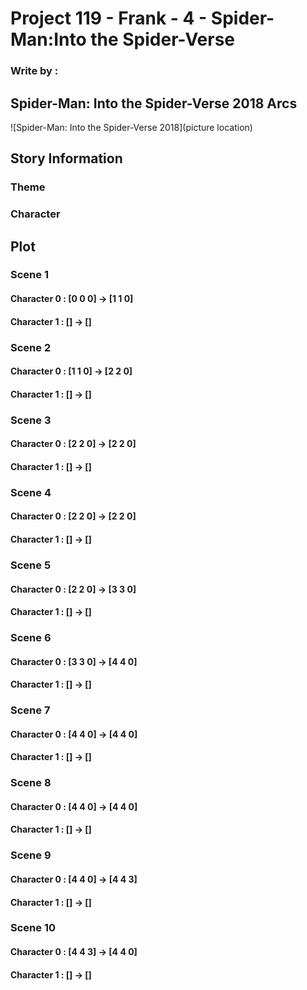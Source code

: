 # Project 119 - Frank - 4 - Spider-Man:Into the Spider-Verse 
### Write by : 
## Spider-Man: Into the Spider-Verse 2018 Arcs
![Spider-Man: Into the Spider-Verse 2018](picture location)
## Story Information
### Theme


### Character


## Plot

### Scene 1
#### Character 0 : [0 0 0] -> [1 1 0]
#### Character 1 : [] -> []

### Scene 2
#### Character 0 : [1 1 0] -> [2 2 0]
#### Character 1 : [] -> []

### Scene 3
#### Character 0 : [2 2 0] -> [2 2 0]
#### Character 1 : [] -> []

### Scene 4
#### Character 0 : [2 2 0] -> [2 2 0]
#### Character 1 : [] -> []

### Scene 5
#### Character 0 : [2 2 0] -> [3 3 0]
#### Character 1 : [] -> []

### Scene 6
#### Character 0 : [3 3 0] -> [4 4 0]
#### Character 1 : [] -> []

### Scene 7
#### Character 0 : [4 4 0] -> [4 4 0]
#### Character 1 : [] -> []

### Scene 8
#### Character 0 : [4 4 0] -> [4 4 0]
#### Character 1 : [] -> []

### Scene 9
#### Character 0 : [4 4 0] -> [4 4 3]
#### Character 1 : [] -> []

### Scene 10
#### Character 0 : [4 4 3] -> [4 4 0]
#### Character 1 : [] -> []
